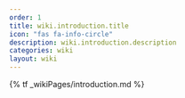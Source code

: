 ```yaml
---
order: 1
title: wiki.introduction.title
icon: "fas fa-info-circle"
description: wiki.introduction.description
categories: wiki
layout: wiki
---
```


{% tf _wikiPages/introduction.md %}